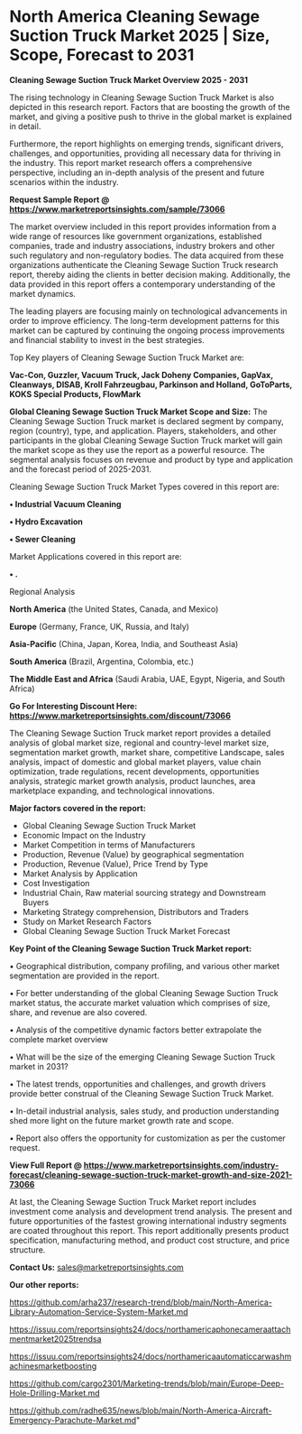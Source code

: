 # North America Cleaning Sewage Suction Truck Market 2025 | Size, Scope, Forecast to 2031

<Strong> Cleaning Sewage Suction Truck Market Overview 2025 - 2031</strong>

The rising technology in Cleaning Sewage Suction Truck Market is also depicted in this research report. Factors that are boosting the growth of the market, and giving a positive push to thrive in the global market is explained in detail.

Furthermore, the report highlights on emerging trends, significant drivers, challenges, and opportunities, providing all necessary data for thriving in the industry. This report market research offers a comprehensive perspective, including an in-depth analysis of the present and future scenarios within the industry.

<strong>Request Sample Report @ <a href=https://www.marketreportsinsights.com/sample/73066>https://www.marketreportsinsights.com/sample/73066</a></strong>

The market overview included in this report provides information from a wide range of resources like government organizations, established companies, trade and industry associations, industry brokers and other such regulatory and non-regulatory bodies. The data acquired from these organizations authenticate the Cleaning Sewage Suction Truck research report, thereby aiding the clients in better decision making. Additionally, the data provided in this report offers a contemporary understanding of the market dynamics.

The leading players are focusing mainly on technological advancements in order to improve efficiency. The long-term development patterns for this market can be captured by continuing the ongoing process improvements and financial stability to invest in the best strategies.

Top Key players of Cleaning Sewage Suction Truck Market are:

<strong>Vac-Con, Guzzler, Vacuum Truck, Jack Doheny Companies, GapVax, Cleanways, DISAB, Kroll Fahrzeugbau, Parkinson and Holland, GoToParts, KOKS Special Products, FlowMark</strong>

<strong><b>Global Cleaning Sewage Suction Truck Market Scope and Size:</b></strong>
The Cleaning Sewage Suction Truck market is declared segment by company, region (country), type, and application. Players, stakeholders, and other participants in the global Cleaning Sewage Suction Truck market will gain the market scope as they use the report as a powerful resource. The segmental analysis focuses on revenue and product by type and application and the forecast period of 2025-2031.

Cleaning Sewage Suction Truck Market Types covered in this report are:

<strong>• Industrial Vacuum Cleaning

• Hydro Excavation

• Sewer Cleaning</strong>

Market Applications covered in this report are:

<strong>• .</strong> 

Regional Analysis

<strong>North America</strong> (the United States, Canada, and Mexico)

<strong>Europe</strong> (Germany, France, UK, Russia, and Italy)

<strong>Asia-Pacific</strong> (China, Japan, Korea, India, and Southeast Asia)

<strong>South America</strong> (Brazil, Argentina, Colombia, etc.)

<strong>The Middle East and Africa</strong> (Saudi Arabia, UAE, Egypt, Nigeria, and South Africa)

<strong>Go For Interesting Discount Here: <a href=https://www.marketreportsinsights.com/discount/73066>https://www.marketreportsinsights.com/discount/73066</a></strong>

The Cleaning Sewage Suction Truck market report provides a detailed analysis of global market size, regional and country-level market size, segmentation market growth, market share, competitive Landscape, sales analysis, impact of domestic and global market players, value chain optimization, trade regulations, recent developments, opportunities analysis, strategic market growth analysis, product launches, area marketplace expanding, and technological innovations.

<strong><b>Major factors covered in the report:</b></strong>
<ul>
  <li>Global Cleaning Sewage Suction Truck Market </li>
  <li>Economic Impact on the Industry</li>
  <li>Market Competition in terms of Manufacturers</li>
  <li>Production, Revenue (Value) by geographical segmentation</li>
  <li>Production, Revenue (Value), Price Trend by Type</li>
  <li>Market Analysis by Application</li>
  <li>Cost Investigation</li>
  <li>Industrial Chain, Raw material sourcing strategy and Downstream Buyers</li>
  <li>Marketing Strategy comprehension, Distributors and Traders</li>
  <li>Study on Market Research Factors</li>
  <li>Global Cleaning Sewage Suction Truck Market Forecast</li>
</ul>

<strong><b>Key Point of the Cleaning Sewage Suction Truck Market report:</b></strong>

• Geographical distribution, company profiling, and various other market segmentation are provided in the report.

• For better understanding of the global Cleaning Sewage Suction Truck market status, the accurate market valuation which comprises of size, share, and revenue are also covered.

• Analysis of the competitive dynamic factors better extrapolate the complete market overview

• What will be the size of the emerging Cleaning Sewage Suction Truck market in 2031?

• The latest trends, opportunities and challenges, and growth drivers provide better construal of the Cleaning Sewage Suction Truck Market.

• In-detail industrial analysis, sales study, and production understanding shed more light on the future market growth rate and scope.

• Report also offers the opportunity for customization as per the customer request.

<strong><b>View Full Report @ <a href=https://www.marketreportsinsights.com/industry-forecast/cleaning-sewage-suction-truck-market-growth-and-size-2021-73066>https://www.marketreportsinsights.com/industry-forecast/cleaning-sewage-suction-truck-market-growth-and-size-2021-73066</a></b></strong>


At last, the Cleaning Sewage Suction Truck Market report includes investment come analysis and development trend analysis. The present and future opportunities of the fastest growing international industry segments are coated throughout this report. This report additionally presents product specification, manufacturing method, and product cost structure, and price structure.

<strong>Contact Us:</strong>
sales@marketreportsinsights.com

<strong>Our other reports:</strong>

<a href=https://github.com/arha237/research-trend/blob/main/North-America-Library-Automation-Service-System-Market.md>https://github.com/arha237/research-trend/blob/main/North-America-Library-Automation-Service-System-Market.md</a>

<a href=https://issuu.com/reportsinsights24/docs/northamericaphonecameraattachmentmarket2025trendsa>https://issuu.com/reportsinsights24/docs/northamericaphonecameraattachmentmarket2025trendsa</a>

<a href=https://issuu.com/reportsinsights24/docs/northamericaautomaticcarwashmachinesmarketboosting>https://issuu.com/reportsinsights24/docs/northamericaautomaticcarwashmachinesmarketboosting</a>

<a href=https://github.com/cargo2301/Marketing-trends/blob/main/Europe-Deep-Hole-Drilling-Market.md>https://github.com/cargo2301/Marketing-trends/blob/main/Europe-Deep-Hole-Drilling-Market.md</a>

<a href=https://github.com/radhe635/news/blob/main/North-America-Aircraft-Emergency-Parachute-Market.md>https://github.com/radhe635/news/blob/main/North-America-Aircraft-Emergency-Parachute-Market.md</a>"
